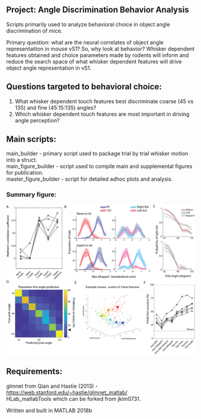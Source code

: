 ## Project: Angle Discrimination Behavior Analysis

Scripts primarily used to analyze behavioral choice in object angle discrimination of mice. 

Primary question: what are the neural correlates of object angle representaition in mouse vS1? So, why look at behavior? 
Whisker dependent features obtained and choice parameters made by rodents will inform and reduce the search space of what whisker dependent features will drive object angle representation in vS1.

## Questions targeted to behavioral choice:
1) What whisker dependent touch features best discriminate coarse (45 vs 135) and fine (45:15:135) angles? 
2) Which whisker dependent touch features are most important in driving angle perception? 

## Main scripts: 
main_builder - primary script used to package trial by trial whisker motion into a struct. <br />
main_figure_builder - script used to compile main and supplemental figures for publication. <br />
master_figure_builder - script for detailed adhoc plots and analysis. <br />

### Summary figure: 
![Alt text](./pictures/sample_publication_fig.png)

## Requirements:
glmnet from Qian and Hastie (2013) - https://web.stanford.edu/~hastie/glmnet_matlab/ <br />
HLab_matlabTools which can be forked from jkim0731. <br />

Written and built in MATLAB 2018b

